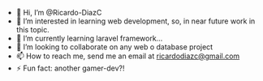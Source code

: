 - 👋 Hi, I’m @Ricardo-DiazC
- 👀 I’m interested in learning web development, so, in near future work in this topic.
- 🌱 I’m currently learning laravel framework...
- 💞️ I’m looking to collaborate on any web o database project
- 📫 How to reach me, send me an email at ricardodiazc@gmail.com
- ⚡ Fun fact: another gamer-dev?! 

<!---
Ricardo-DiazC/Ricardo-DiazC is a ✨ special ✨ repository because its `README.md` (this file) appears on your GitHub profile.
You can click the Preview link to take a look at your changes.
--->
